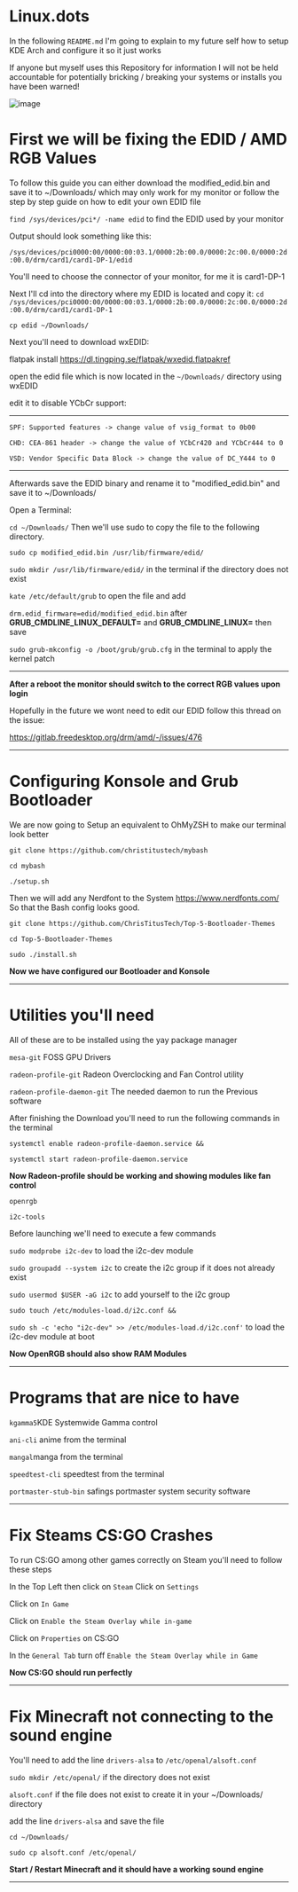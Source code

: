 # Linux.dots



In the following `README.md` I'm going to explain to my future self how to setup KDE Arch and configure it so it just works

If anyone but myself uses this Repository for information I will not be held accountable for potentially bricking / breaking your systems or installs you have been warned!

![image](https://github.com/martinjrrr/Linux.dots/assets/91160845/1466e3f9-71c8-4329-878a-7066783d642f)


# First we will be fixing the EDID / AMD RGB Values

To follow this guide you can either download the modified_edid.bin and save it to ~/Downloads/ which may only work for my monitor or follow the step by step guide on how to edit your own EDID file

`find /sys/devices/pci*/ -name edid` to find the EDID used by your monitor 

Output should look something like this:

`/sys/devices/pci0000:00/0000:00:03.1/0000:2b:00.0/0000:2c:00.0/0000:2d:00.0/drm/card1/card1-DP-1/edid`

You'll need to choose the connector of your monitor, for me it is card1-DP-1

Next I'll cd into the directory where my EDID is located and copy it:
`cd /sys/devices/pci0000:00/0000:00:03.1/0000:2b:00.0/0000:2c:00.0/0000:2d:00.0/drm/card1/card1-DP-1`

`cp edid ~/Downloads/`

Next you'll need to download wxEDID:

flatpak install https://dl.tingping.se/flatpak/wxedid.flatpakref

open the edid file which is now located in the `~/Downloads/` directory using wxEDID

edit it to disable YCbCr support:
_____________________________________________________________________________________

 `SPF: Supported features -> change value of vsig_format to 0b00`
 
 `CHD: CEA-861 header -> change the value of YCbCr420 and YCbCr444 to 0`
 
 `VSD: Vendor Specific Data Block -> change the value of DC_Y444 to 0`
_____________________________________________________________________________________

Afterwards save the EDID binary and rename it to "modified_edid.bin" and save it to ~/Downloads/

Open a Terminal: 

`cd ~/Downloads/` Then we'll use sudo to copy the file to the following directory.

`sudo cp modified_edid.bin /usr/lib/firmware/edid/`

`sudo mkdir /usr/lib/firmware/edid/` in the terminal if the directory does not exist

`kate /etc/default/grub` to open the file and add

`drm.edid_firmware=edid/modified_edid.bin` 
after **GRUB_CMDLINE_LINUX_DEFAULT=** and **GRUB_CMDLINE_LINUX=** then save

`sudo grub-mkconfig -o /boot/grub/grub.cfg` in the terminal to apply the kernel patch
_____________________________________________________________________________________

**After a reboot the monitor should switch to the correct RGB values upon login**

Hopefully in the future we wont need to edit our EDID follow this thread on the issue:

https://gitlab.freedesktop.org/drm/amd/-/issues/476

_____________________________________________________________________________________

# Configuring Konsole and Grub Bootloader

We are now going to Setup an equivalent to OhMyZSH to make our terminal look better

`git clone https://github.com/christitustech/mybash`

`cd mybash`

`./setup.sh`

Then we will add any Nerdfont to the System https://www.nerdfonts.com/
So that the Bash config looks good.

`git clone https://github.com/ChrisTitusTech/Top-5-Bootloader-Themes`

`cd Top-5-Bootloader-Themes`

`sudo ./install.sh`

**Now we have configured our Bootloader and Konsole**
_____________________________________________________________________________________

# Utilities you'll need

All of these are to be installed using the yay package manager

`mesa-git` FOSS GPU Drivers

`radeon-profile-git` Radeon Overclocking and Fan Control utility

`radeon-profile-daemon-git` The needed daemon to run the Previous software

After finishing the Download you'll need to run the following commands in the terminal

`systemctl enable radeon-profile-daemon.service &&`

`systemctl start radeon-profile-daemon.service`

**Now Radeon-profile should be working and showing modules like fan control**


`openrgb`

`i2c-tools`

Before launching we'll need to execute a few commands

`sudo modprobe i2c-dev` to load the i2c-dev module

`sudo groupadd --system i2c` to create the i2c group if it does not already exist

`sudo usermod $USER -aG i2c` to add yourself to the i2c group

`sudo touch /etc/modules-load.d/i2c.conf &&` 

`sudo sh -c 'echo "i2c-dev" >> /etc/modules-load.d/i2c.conf'` to load the i2c-dev module at boot


**Now OpenRGB should also show RAM Modules**

_____________________________________________________________________________________

# Programs that are nice to have

`kgamma5`KDE Systemwide Gamma control

`ani-cli` anime from the terminal

`mangal`manga from the terminal

`speedtest-cli` speedtest from the terminal

`portmaster-stub-bin` safings portmaster system security software


_____________________________________________________________________________________

# Fix Steams CS:GO Crashes

To run CS:GO among other games correctly on Steam you'll need to follow these steps

In the Top Left then click on `Steam`
Click on `Settings`

Click on `In Game`

Click on `Enable the Steam Overlay while in-game`

Click on `Properties` on CS:GO

In the `General Tab` turn off `Enable the Steam Overlay while in Game`


**Now CS:GO should run perfectly**

_____________________________________________________________________________________

# Fix Minecraft not connecting to the sound engine

You'll need to add the line `drivers-alsa` to `/etc/openal/alsoft.conf`


`sudo mkdir /etc/openal/`  if the directory does not exist

`alsoft.conf` if the file does not exist to create it in your ~/Downloads/ directory

add the line `drivers-alsa` and save the file

`cd ~/Downloads/`

`sudo cp alsoft.conf /etc/openal/`


**Start / Restart Minecraft and it should have a working sound engine**

_____________________________________________________________________________________






